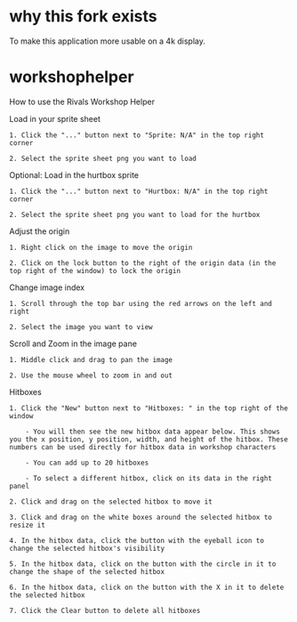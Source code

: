 # why this fork exists

To make this application more usable on a 4k display.

# workshophelper

How to use the Rivals Workshop Helper

Load in your sprite sheet

    1. Click the "..." button next to "Sprite: N/A" in the top right corner
    
    2. Select the sprite sheet png you want to load

Optional: Load in the hurtbox sprite

    1. Click the "..." button next to "Hurtbox: N/A" in the top right corner
    
    2. Select the sprite sheet png you want to load for the hurtbox

Adjust the origin

    1. Right click on the image to move the origin
    
    2. Click on the lock button to the right of the origin data (in the top right of the window) to lock the origin

Change image index

    1. Scroll through the top bar using the red arrows on the left and right
    
    2. Select the image you want to view
    
Scroll and Zoom in the image pane

    1. Middle click and drag to pan the image
    
    2. Use the mouse wheel to zoom in and out

Hitboxes

    1. Click the "New" button next to "Hitboxes: " in the top right of the window
    
        - You will then see the new hitbox data appear below. This shows you the x position, y position, width, and height of the hitbox. These numbers can be used directly for hitbox data in workshop characters
        
        - You can add up to 20 hitboxes
        
        - To select a different hitbox, click on its data in the right panel
        
    2. Click and drag on the selected hitbox to move it
    
    3. Click and drag on the white boxes around the selected hitbox to resize it
    
    4. In the hitbox data, click the button with the eyeball icon to change the selected hitbox's visibility
    
    5. In the hitbox data, click on the button with the circle in it to change the shape of the selected hitbox
    
    6. In the hitbox data, click on the button with the X in it to delete the selected hitbox
    
    7. Click the Clear button to delete all hitboxes
